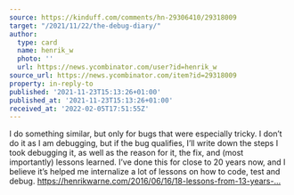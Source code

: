 ```yaml
---
source: https://kinduff.com/comments/hn-29306410/29318009
target: "/2021/11/22/the-debug-diary/"
author:
  type: card
  name: henrik_w
  photo: ''
  url: https://news.ycombinator.com/user?id=henrik_w
source_url: https://news.ycombinator.com/item?id=29318009
property: in-reply-to
published: '2021-11-23T15:13:26+01:00'
published_at: '2021-11-23T15:13:26+01:00'
received_at: '2022-02-05T17:51:55Z'
---
```


I do something similar, but only for bugs that were especially tricky. I don’t do it as I am debugging, but if the bug qualifies, I’ll write down the steps I took debugging it, as well as the reason for it, the fix, and (most importantly) lessons learned. I’ve done this for close to 20 years now, and I believe it’s helped me internalize a lot of lessons on how to code, test and debug.
https://henrikwarne.com/2016/06/16/18-lessons-from-13-years-…